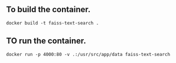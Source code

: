 ## To build the container.
```
docker build -t faiss-text-search .
```
## TO run the container. 
```
docker run -p 4000:80 -v .:/usr/src/app/data faiss-text-search
```